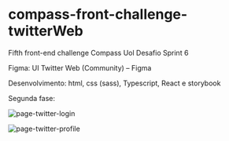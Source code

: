 # compass-front-challenge-twitterWeb
Fifth front-end challenge Compass Uol
Desafio Sprint 6

 

Figma:  UI Twitter Web (Community) – Figma

 

Desenvolvimento: html, css (sass), Typescript, React e storybook

 Segunda fase:



![page-twitter-login](https://user-images.githubusercontent.com/88867271/200886610-ab2677c8-986c-489c-b022-cb1c87e05274.png)

![page-twitter-profile](https://user-images.githubusercontent.com/88867271/200886650-8be2e5aa-35c9-46b3-a7d8-76e649a750f5.png)
